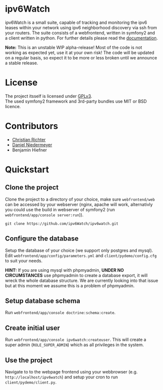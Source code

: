 ipv6Watch
=========
ipv6Watch is a small suite, capable of tracking and monitoring the ipv6 leases within your network using ipv6 neighborhood discovery via ssh from your routers.
The suite consists of a webfrontend, written in symfony2 and a client written in python.
For further details please read the <a href="docs/README.md" target="_blank">documentation</a>.

<b>Note:</b> This is an unstable WIP alpha-release! Most of the code is not working as expected yet, use it at your own risk! The code will be updated on a regular basis, so expect it to be more or less broken until we announce a stable release.

License
=======
The project itsself is licensed under <a href="LICENSE">GPLv3</a>.<br>
The used symfony2 framework and 3rd-party bundles use MIT or BSD licence.

Contributors
============
- <a href="https://github.com/dragonchaser">Christian Richter</a>
- <a href="https://github.com/danielniedermeyer">Daniel Niedermeyer</a>
- Benjamin Hiefner


Quickstart
==========
Clone the project 
-----------------
Clone the project to a directory of your choice, make sure `webfrontend/web` can be accessed by your webserver (nginx, apache will work, alternativly you could use the build in webserver of symfony2 (run `webfrontend/app/console server:run`)).
```
git clone https://github.com/ipv6Watch/ipv6watch.git
```
Configure the database
----------------------
Setup the database of your choice (we support only postgres and mysql).
Edit `webfrontend/app/config/parameters.yml` and `client/pydemo/config.cfg` to suit your needs.

<b>HINT:</b> If you are using mysql with phpmyadmin, <b>UNDER NO CIRCUMSTANCES</b> use phpmyadmin to create a database export, it will wreck the whole database structure. We are currently looking into that issue but at this moment we assume this is a problem of phpmyadmin.

Setup database schema
---------------------
Run `webfrontend/app/console doctrine:schema:create`.

Create initial user
-------------------
Run `webfrontend/app/console ipv6watch:createuser`.
This will create a super admin (```ROLE_SUPER_ADMIN```) which as all privileges in the system.

Use the project
---------------

Navigate to to the webpage frontend using your webbrowser (e.g. `http://localhost/ipv6watch`) and setup your cron to run `client/pydemo/client.py`.